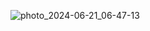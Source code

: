 ![photo_2024-06-21_06-47-13](https://github.com/Marine-XIV/marine-xiv/assets/148859858/49c150b5-48c7-46d5-bedc-f9a13fdd37d8)
